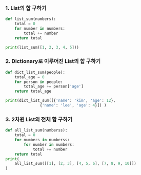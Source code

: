 ### 1. List의 합 구하기

``` python
def list_sum(numbers):
    total = 0
    for number in numbers:
        total += number
    return total

print(list_sum([1, 2, 3, 4, 5]))
```



### 2. Dictionary로 이루어진 List의 합 구하기

```python
def dict_list_sum(people):
    total_age = 0
    for person in people:
        total_age += person['age']
    return total_age

print(dict_list_sum([{'name': 'kim', 'age': 12},
               {'name': 'lee', 'age': 4}]) )
```



### 3. 2차원 List의 전체 합 구하기

```python
def all_list_sum(numberss):
    total = 0
    for numbers in numberss:
        for number in numbers:
            total += number
    return total
print(
    all_list_sum([[1], [2, 3], [4, 5, 6], [7, 8, 9, 10]])
)
```

